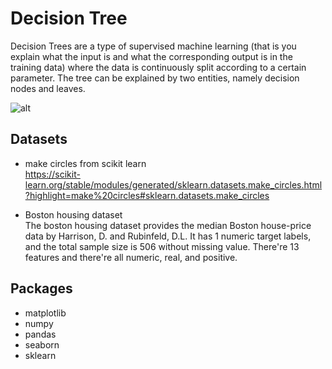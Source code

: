 # Decision Tree  
Decision Trees are a type of supervised machine learning (that is you explain what the input is and what the corresponding output is in the training data) where the data is continuously split according to a certain parameter. The tree can be explained by two entities, namely decision nodes and leaves.

![alt](https://www.xoriant.com/cdn/ff/weqpbrtpXGjLpVQ_X-gWqsFlvjAxpv5Wv3xNW0A4vuQ/1602007254/public/2020-10/a-decisionTreesforClassification-AMachineLearningAlgorithm.jpg)

## Datasets
- make circles from scikit learn    
https://scikit-learn.org/stable/modules/generated/sklearn.datasets.make_circles.html?highlight=make%20circles#sklearn.datasets.make_circles

- Boston housing dataset  
The boston housing dataset provides the median Boston house-price data by Harrison, D. and Rubinfeld, D.L. It has 1 numeric target labels, and the total sample size is 506 without missing value. There're 13 features and there're all numeric, real, and positive.


## Packages
* matplotlib
* numpy
* pandas
* seaborn
* sklearn
